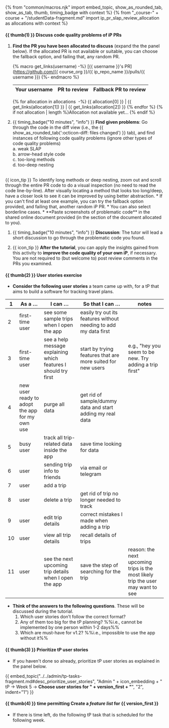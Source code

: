 {% from "common/macros.njk" import embed_topic, show_as_rounded_tab, show_as_tab, thumb, timing_badge with context %}
{% from "_course-" + course + "/studentData-fragment.md" import ip_pr_slap_review_allocation as allocations with context %}

#### {{ thumb(1) }} Discuss code quality problems of iP PRs

<!--div class="indented">

{{ icon_team }} This activity is to be done as a team. One team member needs to be connected to the TV.
</div -->

1. **Find the PR you have been allocated to discuss** (expand the the panel below). If the allocated PR is not available or suitable, you can choose the fallback option, and failing that, any random PR.

   <panel header="**PR allocation**" peek>

   {% macro get_links(username) -%}
   [{{ username }}'s PR](https://github.com/{{ course_org }}/{{ ip_repo_name }}/pulls/{{ username }})
   {%- endmacro  %}

   Your username | PR to review       | Fallback PR to review
   --------------|--------------------|------------------
   {% for allocation in allocations  -%}
   {{ allocation[0] }} | {{ get_links(allocation[1]) }} | {{ get_links(allocation[2]) }}
   {% endfor %}
   {% if not allocation | length %}Allocation not available yet... {% endif %}
   </panel>
   <p/>

1. {{ timing_badge("10 minutes", "info") }} **Find given problems**: Go through the code in the diff view (i.e., the {{ show_as_rounded_tab(':octicon-diff: files changed') }} tab), and find instances of following code quality problems <span class="text-danger">(ignore other types of code quality problems)</span><br>
  a. weak SLAP<br>
  b. arrow-head style code<br>
  c. too-long methods<br>
  d. too-deep nesting<br>
  <br>
   {{ icon_tip }} To identify long methods or deep nesting, zoom out and scroll through the entire PR code to do a visual inspection (no need to read the code line-by-line). After visually locating a method that looks too long/deep, have a closer look to see it can be improved by using better abstraction.
   * If you can't find at least one example, you can try the fallback option provided, and failing that, another random iP PR.
   * You can also select borderline cases.
   * **Paste screenshots of problematic code** in the shared online document provided (in the section of the document allocated to you).

1. {{ timing_badge("10 minutes", "info") }} **Discussion**: The tutor will lead a short discussion to go through the problematic code you found.

1. {{ icon_tip }} **After the tutorial**, you can apply the insights gained from this activity to **improve the code quality of your own iP**, if necessary.
   <box type="info" seamless>
   You are not required to (but welcome to) post review comments in the PRs you examined.
   </box>


#### {{ thumb(2) }} User stories exercise

* **Consider the following user stories** a team came up with, for a tP that aims to build a software for tracking travel plans.

<div class="indented-level2">

1 | As a … | I can … | So that I can … | notes |
-|-------|---------|-----------------|-------|
2 | first-time user | see some sample trips when I open the app | easily try out its features without needing to add my data first |
3 | first-time user | see a help message explaining which features I should try first | start by trying features that are more suited for new users | e.g., "hey you seem to be new. Try adding a trip first"
4 | new user ready to adopt the app for my own use | purge all data | get rid of sample/dummy data and start adding my real data |
5 | busy user | track all trip-related data inside the app | save time looking for data |
6 | user | sending trip info to friends | via email or telegram |
7 | user | add a trip |  |
8 | user | delete a trip | get rid of trip no longer needed to track |
9 | user | edit trip details | correct mistakes I made when adding a trip |
10 | user | view all trip details | recall details of trips |
11 | user | see the next upcoming trip details when I open the app | save the step of searching for the trip | reason: the next upcoming trips is the most likely trip the user may want to see
</div>

* **Think of the answers to the following questions**. These will be discussed during the tutorial.
  1. Which user stories don’t follow the correct format?
  1. Any of them too big for the tP planning? %%i.e., cannot be implemented by one person within 1-2 days%%
  1. Which are must-have for v1.2? %%i.e., impossible to use the app without it%%




#### {{ thumb(3) }} Prioritize tP user stories

* If you haven't done so already, prioritize tP user stories as explained in the panel below.

{{ embed_topic("../../admin/tp-tasks-fragment.md#desc_prioritize_user_stories", "Admin " + icon_embedding + " tP → Week 5 → **Choose user stories for " + version_first + "**", "2", indent="1") }}


#### {{ thumb(4) }} <span class="badge bg-secondary">time permitting</span> Create a _feature list_ for {{ version_first }}

* If there is time left, do the following tP task that is scheduled for the following week.

<div class="indented-level2">

<panel header="%%Admin {{ icon_embedding }} **tP → week 6 → Conceptualize {{ version_first }}**%%" expanded >

<include src="../../admin/tp-tasks-fragment.md#desc_conceptualize_first_version" />
</panel>
</div>
